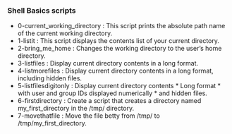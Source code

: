 ### Shell Basics scripts
* 0-current_working_directory
: This script prints the absolute path name of the current working directory.
* 1-listit
: This script displays the contents list of your current directory.
* 2-bring_me_home
: Changes the working directory to the user’s home directory.
* 3-listfiles
: Display current directory contents in a long format.
* 4-listmorefiles
: Display current directory contents in a long format, including hidden files.
* 5-listfilesdigitonly
: Display current directory contents * Long format * with user and group IDs displayed numerically * and hidden files.
* 6-firstdirectory
: Create a script that creates a directory named my_first_directory in the /tmp/ directory.
* 7-movethatfile
: Move the file betty from /tmp/ to /tmp/my_first_directory.
